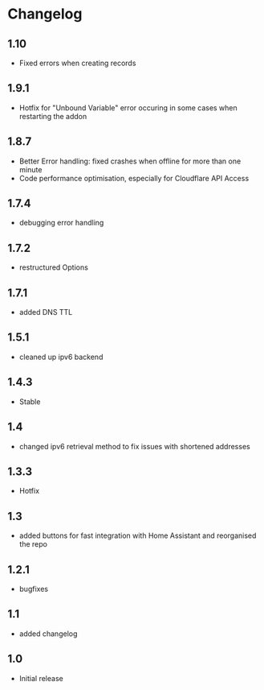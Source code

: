 # Changelog
## 1.10
 - Fixed errors when creating records

## 1.9.1
 - Hotfix for "Unbound Variable" error occuring in some cases when restarting the addon

## 1.8.7
 - Better Error handling: fixed crashes when offline for more than one minute
 - Code performance optimisation, especially for Cloudflare API Access

## 1.7.4
 - debugging error handling

## 1.7.2
 - restructured Options

## 1.7.1
 - added DNS TTL

## 1.5.1
 - cleaned up ipv6 backend

## 1.4.3
 - Stable

## 1.4
 - changed ipv6 retrieval method to fix issues with shortened addresses

## 1.3.3
 - Hotfix

## 1.3
 - added buttons for fast integration with Home Assistant and reorganised the repo

## 1.2.1
- bugfixes

## 1.1
- added changelog

## 1.0
- Initial release